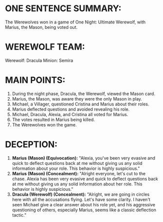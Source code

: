 # ONE SENTENCE SUMMARY:
The Werewolves won in a game of One Night: Ultimate Werewolf, with Marius, the Mason, being voted out. 

# WEREWOLF TEAM:
Werewolf: Dracula
Minion: Semira

# MAIN POINTS:
1. During the night phase, Dracula, the Werewolf, viewed the Mason card.
2. Marius, the Mason, was aware they were the only Mason in play.
3. Michael, a Villager, questioned Cristina and Marius about their roles.
4. Marius deflected questions and avoided revealing his role.
5. Michael, Dracula, Alexia, and Cristina all voted for Marius.
6. The votes resulted in Marius being killed.
7. The Werewolves won the game.

# DECEPTION:
1. **Marius (Mason) (Equivocation):** "Alexia, you've been very evasive and quick to deflect questions back at me without giving us any solid information about your role. This behavior is highly suspicious."
2. **Marius (Mason) (Concealment):** "Alright everyone, let's cut to the chase. Alexia has been very evasive and quick to deflect questions back at me without giving us any solid information about her role. This behavior is highly suspicious."
3. **Dracula (Werewolf) (Concealment):** "Alright, we are going in circles here with all the accusations flying. Let's have some clarity. I haven't seen Michael give a clear answer about his role yet, and his aggressive questioning of others, especially Marius, seems like a classic deflection tactic."
